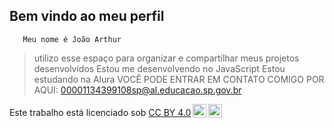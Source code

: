 ## Bem vindo ao meu perfil
       Meu nome é João Arthur
> utilizo esse espaço para organizar e compartilhar meus projetos desenvolvidos
> Estou me desenvolvendo no JavaScript
> Estou estudando na Alura
> VOCÊ PODE ENTRAR EM CONTATO COMIGO POR AQUI:
> 00001134399108sp@al.educacao.sp.gov.br






<p xmlns:cc="http://creativecommons.org/ns#" >Este trabalho está licenciado sob <a href="https://creativecommons.org/licenses/by/4.0/?ref=chooser-v1" target="_blank" rel="license noopener noreferrer" style="display:inline-block;">CC BY 4.0<img style="height:22px!important;margin-left:3px;vertical-align:text-bottom;" src="https://mirrors.creativecommons.org/presskit/icons/cc.svg?ref=chooser-v1" alt=""><img style="height:22px!important;margin-left:3px;vertical-align:text-bottom;" src="https://mirrors.creativecommons.org/presskit/icons/by.svg?ref=chooser-v1" alt=""></a></p>
